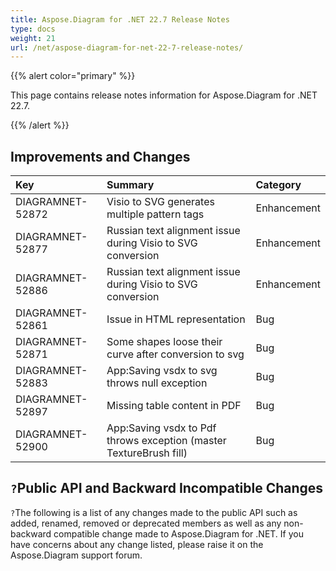 ```yaml
---
title: Aspose.Diagram for .NET 22.7 Release Notes
type: docs
weight: 21
url: /net/aspose-diagram-for-net-22-7-release-notes/
---
```


{{% alert color="primary" %}} 

This page contains release notes information for Aspose.Diagram for .NET 22.7.

{{% /alert %}} 
## **Improvements and Changes**

|**Key**|**Summary**|**Category**|
| :- | :- | :- |
|DIAGRAMNET-52872|Visio to SVG generates multiple pattern tags|Enhancement|
|DIAGRAMNET-52877|Russian text alignment issue during Visio to SVG conversion|Enhancement|
|DIAGRAMNET-52886|Russian text alignment issue during Visio to SVG conversion|Enhancement|
|DIAGRAMNET-52861|Issue in HTML representation|Bug|
|DIAGRAMNET-52871|Some shapes loose their curve after conversion to svg|Bug|
|DIAGRAMNET-52883|App:Saving vsdx to svg throws null exception|Bug|
|DIAGRAMNET-52897|Missing table content in PDF|Bug|
|DIAGRAMNET-52900|App:Saving vsdx to Pdf throws exception (master TextureBrush fill)|Bug|

## `?`**Public API and Backward Incompatible Changes**
`?`The following is a list of any changes made to the public API such as added, renamed, removed or deprecated members as well as any non-backward compatible change made to Aspose.Diagram for .NET. If you have concerns about any change listed, please raise it on the Aspose.Diagram support forum.